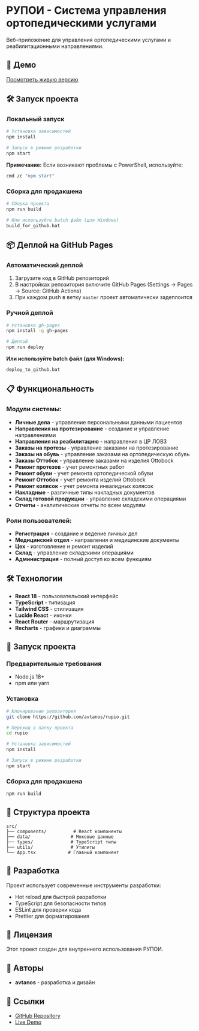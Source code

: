 # РУПОИ - Система управления ортопедическими услугами

Веб-приложение для управления ортопедическими услугами и реабилитационными направлениями.

## 🚀 Демо

[Посмотреть живую версию](https://avtanos.github.io/rupio)

## 🛠️ Запуск проекта

### Локальный запуск

```bash
# Установка зависимостей
npm install

# Запуск в режиме разработки
npm start
```

**Примечание:** Если возникают проблемы с PowerShell, используйте:
```bash
cmd /c "npm start"
```

### Сборка для продакшена

```bash
# Сборка проекта
npm run build

# Или используйте batch файл (для Windows)
build_for_github.bat
```

## 📦 Деплой на GitHub Pages

### Автоматический деплой

1. Загрузите код в GitHub репозиторий
2. В настройках репозитория включите GitHub Pages (Settings → Pages → Source: GitHub Actions)
3. При каждом push в ветку `master` проект автоматически задеплоится

### Ручной деплой

```bash
# Установка gh-pages
npm install -g gh-pages

# Деплой
npm run deploy
```

**Или используйте batch файл (для Windows):**
```bash
deploy_to_github.bat
```

## 📋 Функциональность

### Модули системы:
- **Личные дела** - управление персональными данными пациентов
- **Направления на протезирование** - создание и управление направлениями
- **Направления на реабилитацию** - направления в ЦР ЛОВЗ
- **Заказы на протезы** - управление заказами на протезирование
- **Заказы на обувь** - управление заказами на ортопедическую обувь
- **Заказы Оттобок** - управление заказами на изделия Ottobock
- **Ремонт протезов** - учет ремонтных работ
- **Ремонт обуви** - учет ремонта ортопедической обуви
- **Ремонт Оттобок** - учет ремонта изделий Ottobock
- **Ремонт колясок** - учет ремонта инвалидных колясок
- **Накладные** - различные типы накладных документов
- **Склад готовой продукции** - управление складскими операциями
- **Отчеты** - аналитические отчеты по всем модулям

### Роли пользователей:
- **Регистрация** - создание и ведение личных дел
- **Медицинский отдел** - направления и медицинские документы
- **Цех** - изготовление и ремонт изделий
- **Склад** - управление складскими операциями
- **Администрация** - полный доступ ко всем функциям

## 🛠 Технологии

- **React 18** - пользовательский интерфейс
- **TypeScript** - типизация
- **Tailwind CSS** - стилизация
- **Lucide React** - иконки
- **React Router** - маршрутизация
- **Recharts** - графики и диаграммы

## 🚀 Запуск проекта

### Предварительные требования
- Node.js 18+
- npm или yarn

### Установка
```bash
# Клонирование репозитория
git clone https://github.com/avtanos/rupio.git

# Переход в папку проекта
cd rupio

# Установка зависимостей
npm install

# Запуск в режиме разработки
npm start
```

### Сборка для продакшена
```bash
npm run build
```

## 📁 Структура проекта

```
src/
├── components/          # React компоненты
├── data/               # Моковые данные
├── types/              # TypeScript типы
├── utils/              # Утилиты
└── App.tsx            # Главный компонент
```

## 🔧 Разработка

Проект использует современные инструменты разработки:
- Hot reload для быстрой разработки
- TypeScript для безопасности типов
- ESLint для проверки кода
- Prettier для форматирования

## 📄 Лицензия

Этот проект создан для внутреннего использования РУПОИ.

## 👥 Авторы

- **avtanos** - разработка и дизайн

## 🔗 Ссылки

- [GitHub Repository](https://github.com/avtanos/rupio)
- [Live Demo](https://avtanos.github.io/rupio)